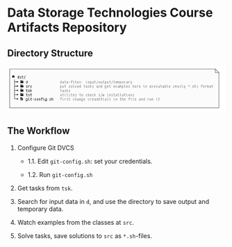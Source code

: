 # Data Storage Technologies Course Artifacts Repository

## Directory Structure

![directory structure](.atf/dst.c.png)

## The Workflow

1. Configure Git DVCS

    - 1.1. Edit `git-config.sh`: set your credentials.

    - 1.2. Run `git-config.sh`

2. Get tasks from `tsk`.
3. Search for input data in `d`, and use the directory to save output and temporary data.
4. Watch examples from the classes at `src`.
5. Solve tasks, save solutions to `src` as `*.sh`-files.
